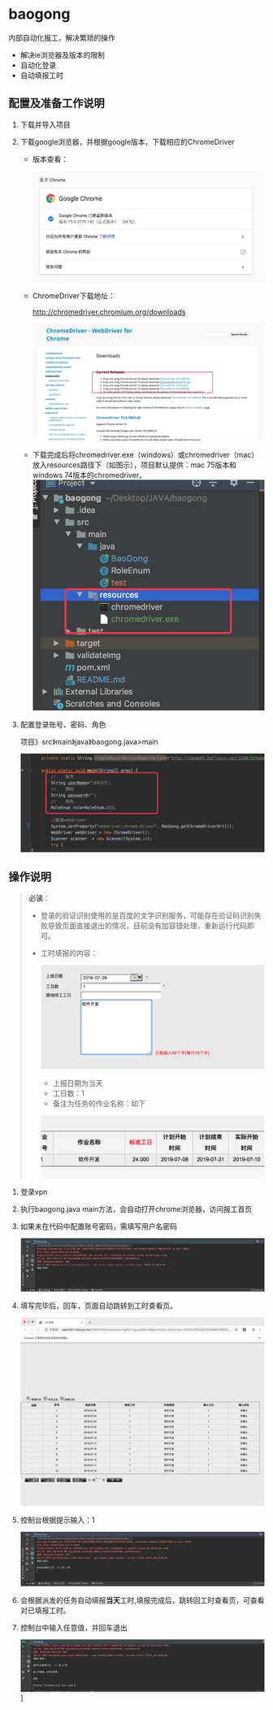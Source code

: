 # baogong
内部自动化报工，解决繁琐的操作

- 解决ie浏览器及版本的限制
- 自动化登录
- 自动填报工时

## 配置及准备工作说明

1. 下载并导入项目

2. 下载google浏览器，并根据google版本，下载相应的ChromeDriver

   - 版本查看：

     ![image-20190726101010251](README.assets/image-20190726101010251.png)

   - ChromeDriver下载地址：

     http://chromedriver.chromium.org/downloads

     ![image-20190726094947407](README.assets/image-20190726094947407.png)

   - 下载完成后将chromedriver.exe（windows）或chromedriver（mac）放入resources路径下（如图示），项目默认提供：mac 75版本和windows 74版本的chromedriver。![image-20190726100827672](README.assets/image-20190726100827672.png)

3. 配置登录账号、密码、角色

   项目》src》main》java》baogong.java>main

   ![image-20190726101230917](README.assets/image-20190726101230917.png)

## 操作说明

> **必读**：
>
> * 登录的验证识别使用的是百度的文字识别服务，可能存在验证码识别失败导致页面直接退出的情况，目前没有加容错处理，重新运行代码即可。
>
> * 工时填报的内容：
>
>   ![image-20190726104723464](README.assets/image-20190726104723464.png)
>
>   - 上报日期为当天
>   - 工日数：1
>   - 备注为任务的作业名称：如下
>
>   ![image-20190726104324767](README.assets/image-20190726104324767.png)

1. 登录vpn

2. 执行baogong.java main方法，会自动打开chrome浏览器，访问报工首页

3. 如果未在代码中配置账号密码，需填写用户名密码

   ![image-20190726101634162](README.assets/image-20190726101634162.png)

4. 填写完毕后，回车，页面自动跳转到工时查看页。

   ![image-20190726101950320](README.assets/image-20190726101950320.png)

5. 控制台根据提示输入：1

   ![image-20190726102038036](README.assets/image-20190726102038036.png)

6. 会根据派发的任务自动填报**当天**工时,填报完成后，跳转回工时查看页，可查看对已填报工时。

7. 控制台中输入任意值，并回车退出

   ![image-20190726102706122](README.assets/image-20190726102706122.png)]